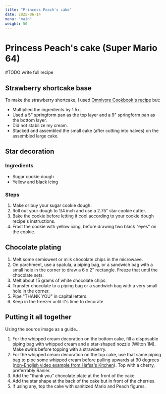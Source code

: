 ```yaml
---
title: "Princess Peach's cake"
date: 2025-06-14
menu: "main"
weight: 50
---
```


# Princess Peach's cake (Super Mario 64)

#TODO write full recipe

## Strawberry shortcake base

To make the strawberry shortcake, I used [Omnivore Cookbook's recipe](https://omnivorescookbook.com/japanese-strawberry-shortcake/) but:
* Multiplied the ingredients by 1.5x.
* Used a 5" springform pan as the top layer and a 9" springform pan as the bottom layer.
* Did not stabilize my cream.
* Stacked and assembled the small cake (after cutting into halves) on the assembled large cake.

## Star decoration

### Ingredients
* Sugar cookie dough
* Yellow and black icing

### Steps

1. Make or buy your sugar cookie dough.
2. Roll out your dough to 1/4 inch and use a 2.75" star cookie cutter.
3. Bake the cookie before letting it cool according to your cookie dough recipe's instructions.
4. Frost the cookie with yellow icing, before drawing two black "eyes" on the cookie.

## Chocolate plating

1. Melt some semisweet or milk chocolate chips in the microwave.
2. On parchment, use a spatula, a piping bag, or a sandwich bag with a small hole in the corner to draw a 6 x 2" rectangle. Freeze that until the chocolate sets.
3. Melt about 15 grams of white chocolate chips.
4. Transfer chocolate to a piping bag or a sandwich bag with a very small hole in the corner.
5. Pipe "THANK YOU" in capital letters.
6. Keep in the freezer until it's time to decorate.

## Putting it all together

Using the source image as a guide...

1. For the whipped cream decoration on the bottom cake, fill a disposable piping bag with whipped cream and a star-shaped nozzle (Wilton 1M). Make swirls before topping with a strawberry.
2. For the whipped cream decoration on the top cake, use that same piping bag to pipe some whipped cream before pulling upwards at 90 degrees ([non-English video example from Hafsa's Kitchen](https://youtu.be/c4i3w4g7eyA?feature=shared&t=200)). Top with a cherry, preferrably Ranier.
3. Add the "thank you" chocolate plate at the front of the cake.
4. Add the star shape at the back of the cake but in front of the cherries. 
5. If using any, top the cake with sanitized Mario and Peach figures.